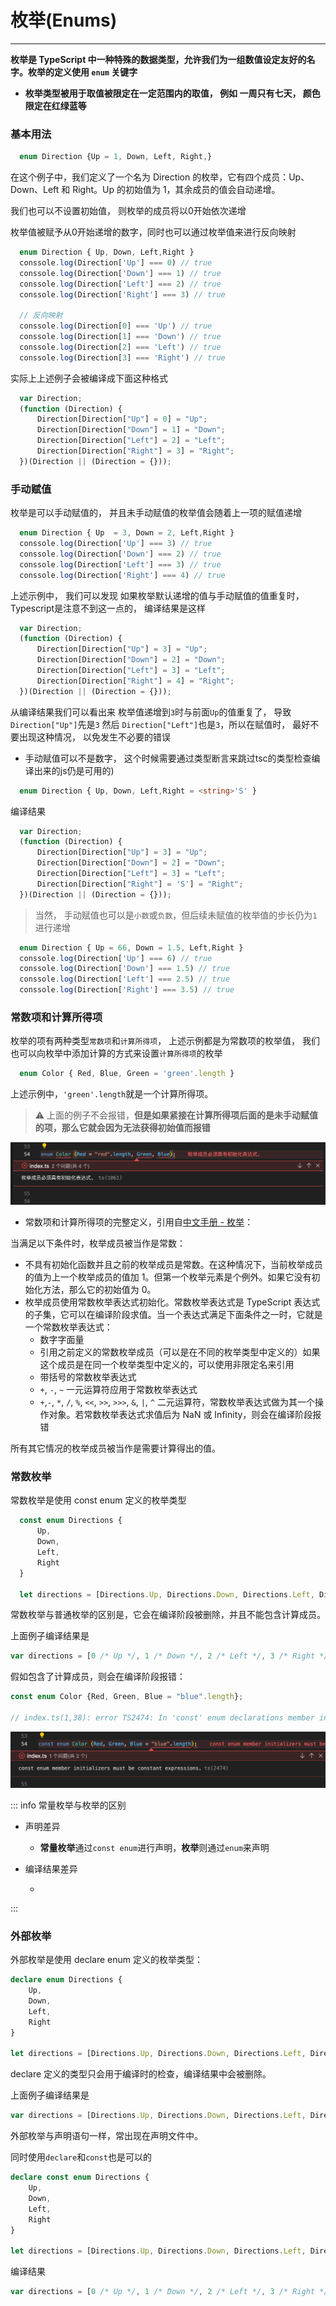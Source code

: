 # 枚举(Enums)

---

**枚举是 TypeScript 中一种特殊的数据类型，允许我们为一组数值设定友好的名字。枚举的定义使用 `enum` 关键字**

- **枚举类型被用于取值被限定在一定范围内的取值， 例如 一周只有七天， 颜色限定在红绿蓝等**

### 基本用法

```typescript
  enum Direction {Up = 1, Down, Left, Right,}
```

在这个例子中，我们定义了一个名为 Direction 的枚举，它有四个成员：Up、Down、Left 和 Right。Up 的初始值为 1，其余成员的值会自动递增。

我们也可以不设置初始值， 则枚举的成员将以0开始依次递增

枚举值被赋予从0开始递增的数字，同时也可以通过枚举值来进行反向映射

```typescript
  enum Direction { Up, Down, Left,Right }
  conssole.log(Direction['Up'] === 0) // true
  conssole.log(Direction['Down'] === 1) // true
  conssole.log(Direction['Left'] === 2) // true
  conssole.log(Direction['Right'] === 3) // true

  // 反向映射
  conssole.log(Direction[0] === 'Up') // true
  conssole.log(Direction[1] === 'Down') // true
  conssole.log(Direction[2] === 'Left') // true
  conssole.log(Direction[3] === 'Right') // true
```

实际上上述例子会被编译成下面这种格式

```javascript
  var Direction;
  (function (Direction) {
      Direction[Direction["Up"] = 0] = "Up";
      Direction[Direction["Down"] = 1] = "Down";
      Direction[Direction["Left"] = 2] = "Left";
      Direction[Direction["Right"] = 3] = "Right";
  })(Direction || (Direction = {}));
```

### 手动赋值

枚举是可以手动赋值的，  并且未手动赋值的枚举值会随着上一项的赋值递增

```typescript
  enum Direction { Up  = 3, Down = 2, Left,Right }
  conssole.log(Direction['Up'] === 3) // true
  conssole.log(Direction['Down'] === 2) // true
  conssole.log(Direction['Left'] === 3) // true
  conssole.log(Direction['Right'] === 4) // true
```

上述示例中， 我们可以发现 如果枚举默认递增的值与手动赋值的值重复时， Typescript是注意不到这一点的， 编译结果是这样

```javascript
  var Direction;
  (function (Direction) {
      Direction[Direction["Up"] = 3] = "Up";
      Direction[Direction["Down"] = 2] = "Down";
      Direction[Direction["Left"] = 3] = "Left";
      Direction[Direction["Right"] = 4] = "Right";
  })(Direction || (Direction = {}));
```

从编译结果我们可以看出来 枚举值递增到`3`时与前面`Up`的值重复了， 导致`Direction["Up"]`先是`3` 然后 `Direction["Left"]`也是`3`，所以在赋值时， 最好不要出现这种情况， 以免发生不必要的错误

- 手动赋值可以不是数字， 这个时候需要通过类型断言来跳过tsc的类型检查编译出来的js仍是可用的)

```typescript
  enum Direction { Up, Down, Left,Right = <string>'S' }
```

 编译结果

```javascript
  var Direction;
  (function (Direction) {
      Direction[Direction["Up"] = 3] = "Up";
      Direction[Direction["Down"] = 2] = "Down";
      Direction[Direction["Left"] = 3] = "Left";
      Direction[Direction["Right"] = 'S'] = "Right";
  })(Direction || (Direction = {}));
```

> 当然， 手动赋值也可以是`小数`或`负数`，但后续未赋值的枚举值的步长仍为`1`进行递增

```typescript
  enum Direction { Up = 66, Down = 1.5, Left,Right }
  conssole.log(Direction['Up'] === 6) // true
  conssole.log(Direction['Down'] === 1.5) // true
  conssole.log(Direction['Left'] === 2.5) // true
  conssole.log(Direction['Right'] === 3.5) // true
```

### 常数项和计算所得项

枚举的项有两种类型`常数项`和`计算所得项`， 上述示例都是为常数项的枚举值， 我们也可以向枚举中添加计算的方式来设置`计算所得项`的枚举

```typescript
  enum Color { Red, Blue, Green = 'green'.length }
```

上述示例中，`'green'.length`就是一个计算所得项。

> ⚠ 上面的例子不会报错，**但是如果紧接在计算所得项后面的是未手动赋值的项，那么它就会因为无法获得初始值而报错**

![赋值项之后是未赋值的枚举项的报错](/image/enum-error-1.png)

- 常数项和计算所得项的完整定义，引用自[中文手册 - 枚举](https://www.typescriptlang.org/docs/handbook/enums.html)：

当满足以下条件时，枚举成员被当作是常数：

- 不具有初始化函数并且之前的枚举成员是常数。在这种情况下，当前枚举成员的值为上一个枚举成员的值加 1。但第一个枚举元素是个例外。如果它没有初始化方法，那么它的初始值为 0。
- 枚举成员使用常数枚举表达式初始化。常数枚举表达式是 TypeScript 表达式的子集，它可以在编译阶段求值。当一个表达式满足下面条件之一时，它就是一个常数枚举表达式：
  - 数字字面量
  - 引用之前定义的常数枚举成员（可以是在不同的枚举类型中定义的）如果这个成员是在同一个枚举类型中定义的，可以使用非限定名来引用
  - 带括号的常数枚举表达式
  - `+`, `-`, `~` 一元运算符应用于常数枚举表达式
  - `+`,`-`, `*`, `/`, `%`, `<<`, `>>`, `>>>`, `&`, `|`, `^` 二元运算符，常数枚举表达式做为其一个操作对象。若常数枚举表达式求值后为 NaN 或 Infinity，则会在编译阶段报错

所有其它情况的枚举成员被当作是需要计算得出的值。

### 常数枚举

常数枚举是使用 const enum 定义的枚举类型

```typescript
  const enum Directions {
      Up,
      Down,
      Left,
      Right
  }

  let directions = [Directions.Up, Directions.Down, Directions.Left, Directions.Right];
```

常数枚举与普通枚举的区别是，它会在编译阶段被删除，并且不能包含计算成员。

上面例子编译结果是

```javascript
var directions = [0 /* Up */, 1 /* Down */, 2 /* Left */, 3 /* Right */];
```

假如包含了计算成员，则会在编译阶段报错：

```javascript
const enum Color {Red, Green, Blue = "blue".length};

// index.ts(1,38): error TS2474: In 'const' enum declarations member initializer must be constant expression.
```

![赋值计算项编译报错](/image/enum-error-2.png)

::: info 常量枚举与枚举的区别

- 声明差异
  - **常量枚举**通过`const enum`进行声明，**枚举**则通过`enum`来声明

- 编译结果差异
  
  - 

:::

### 外部枚举

外部枚举是使用 declare enum 定义的枚举类型：

```typescript
declare enum Directions {
    Up,
    Down,
    Left,
    Right
}

let directions = [Directions.Up, Directions.Down, Directions.Left, Directions.Right];
```

declare 定义的类型只会用于编译时的检查，编译结果中会被删除。

上面例子编译结果是

```javascript
var directions = [Directions.Up, Directions.Down, Directions.Left, Directions.Right];
```

外部枚举与声明语句一样，常出现在声明文件中。

同时使用`declare`和`const`也是可以的

```typescript
declare const enum Directions {
    Up,
    Down,
    Left,
    Right
}

let directions = [Directions.Up, Directions.Down, Directions.Left, Directions.Right];
```

编译结果

```javascript
var directions = [0 /* Up */, 1 /* Down */, 2 /* Left */, 3 /* Right */];
```
